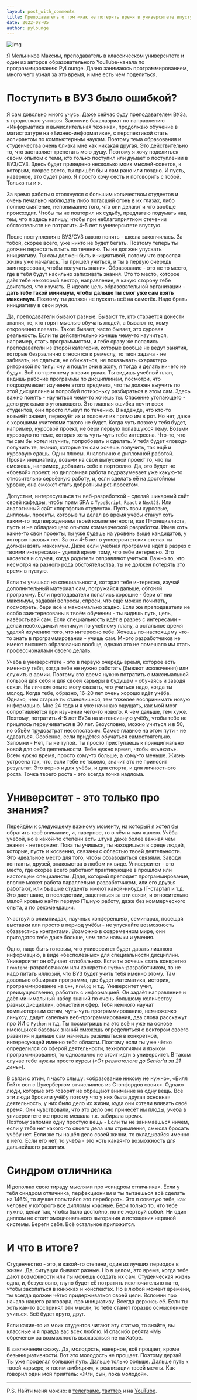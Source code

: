 ```yaml
---
layout: post_with_comments
title: Преподаватель о том «как не потерять время в университете впустую»
date: 2022-08-05
author: pylounge
---
```



![img](preview.png)

Я Мельников Максим, преподаватель в классическом университете и один из авторов образовательного YouTube-канала по программированию PyLounge. Давно занимаюсь программированием, много чего узнал за это время, и мне есть чем поделиться.

# Поступить в ВУЗ было ошибкой? 

Я сам довольно много учусь. Даже сейчас буду преподавателем ВУЗа, я продолжаю учиться. Закончив бакалавриат по направлению «Информатика и вычислительная техника», продолжаю обучение в магистратуре на «Бизнес-информатике», с перспективой стать аспирантом по компьютерным наукам. Поэтому тема образования и студенчества очень близка мне как никакая другая. Это действительно то, что заставляет трепетать мою душу. Поэтому я хочу поделиться своим опытом с теми, кто только поступил или думает о поступлении в ВУЗ/СУЗ. Здесь будет приведено несколько моих мыслей-советов, к которым, скорее всего, ты пришёл бы и сам рано или поздно. И пусть, наверное, это будет рано. Я просто хочу сесть и поговорить с тобой. Только ты и я. 

За время работы я столкнулся с большим количеством студентов и очень печально наблюдать либо погасший огонь в их глазах, либо полное смятение, непонимание того, что они делают и что вообще происходит. Чтобы ты не повторил их судьбу, предлагаю подумать над тем, что я здесь напишу, чтобы при неблагоприятном стечении обстоятельств не потратить 4-5 лет в университете впустую. 

После поступления в ВУЗ/СУЗ важно понять - школа закончилась. За тобой, скорее всего, уже никто не будет бегать. Поэтому теперь ты должен перестать плыть по течению. Ты не должен упускать инициативу. Ты сам должен быть инициативой, потому что взрослая жизнь уже началась. 
Ты пришёл учиться, и ты в первую очередь заинтересован, чтобы получать знания. Образование - это не то место, где в тебя будут насильно запихивать знания. Это то место, которое даёт тебе некоторый вектор, направление, в какую сторону тебе двигаться, что изучать. В идеале цель образовательной организации - **дать тебе такой минимум, чтобы дальше ты смог уже сам взять максимум**. Поэтому ты должен не пускать всё на самотёк. Надо брать инициативу в свои руки. 

Да, преподаватели бывают разные. Бывают те, кто старается донести знания, те, кто горят мыслью обучать людей, а бывают те, кому откровенно плевать. Такое бывает, часто бывает, это суровая реальность. Если ты действительно хочешь чему-то научиться, например, стать программистом, и тебе сразу же попались преподаватели из второй категории, которые вообще не ведут занятия, которые безразлично относятся к ремеслу, то твоя задача - не забивать, не сдаться, не обижаться, не показывать «характер» риторикой по типу: «ну и пошли они в жопу, я тогда и делать ничего не буду».  Всё по-прежнему в твоих руках. Ты видишь учебный план, видишь рабочие программы по дисциплинам, посмотри, что подразумевает изучение этого предмета, что ты должен выучить по этой дисциплине и попробуй потихоньку разбираться в этом сам. Здесь важно понять - научиться чему-то хочешь ты. Спасение утопающего - дело рук самого утопающего. Это главная ошибка почти всех студентов, они просто плывут по течению. В надежде, что кто-то возьмёт знания, пережуёт их и положит их прямо им в рот. Но нет, даже с хорошими учителями такого не будет. 
Когда чуть позже у тебя будет, например, курсовой проект, не бери первую попавшуюся тему. Возьми курсовую по теме, которая хоть чуть-чуть тебе интересна. Что-то, что ты сам бы хотел изучить, попробовать и сделать. У тебя будет «повод» получить те, знания, которые ты сам хочешь получить, так ещё и курсовую сдашь. Одни плюсы.  Аналогично с дипломной работой. Прояви инициативу, возьми на свой выпускной проект то, что ты сможешь, например, добавить себе в портфолио. Да, это будет не «боевой» проект, но дипломная работа подразумевает уже какую-то относительно серьёзную работу, и, если сделать её на достойном уровне, она сможет стать добротным pet-проектом.

Допустим, интересуешься ты веб-разработкой - сделай шикарный сайт своей кафедры, чтобы прям SPА c `TypeScript`, `React` и `NextJS`. Или аналогичный сайт «портфолио студента». 
Пусть твои курсовые, дипломы, проекты, которые ты делал во время учёбы станут хоть каким-то подтверждением твоей компетентности, как IT-специалиста, пусть и не обладающего опытом коммерческой разработки. Имея хоть какие-то свои проекты, ты уже будешь на уровень выше кандидатов, у которых таковых нет. 
За эти 4-5 лет в университетских стенах ты должен взять максимум. Даже если учебная программа идёт в разрез с твоими интересами - уделяй время тому, что тебе интересно. Это касается и случая, когда родители отправляют учиться. Важно то, что несмотря на разного рода обстоятельства, ты не должен потерять это время в пустую.  

Если ты учишься на специальности, которая тебе интересна, изучай дополнительный материал сам, погружайся дальше, обгоняй программу. Если преподаватели попались хорошие - бери от них максимум, задавай вопросы, спроси, что ещё можно почитать, посмотреть, бери всё и максимально жадно. Если же преподаватели не особо заинтересованы в твоём обучении - ты видишь путь, цель, навёрстывай сам. 
Если специальность идёт в разрез с интересами - делай необходимый минимум по учебному плану, а остальное время уделяй изучению того, что интересно тебе. Хочешь по-настоящему что-то знать в программировании - учишь сам. Много разработчиков не имеют высшего образования вообще, однако это не помешало им стать профессионалами своего делать.

Учеба в университете - это в первую очередь время, которое есть именно у тебя, когда тебе не нужно работать (бывают исключения) или служить в армии. Поэтому это время нужно потратить с максимальной пользой для себя и для своей карьеры в будущем - обучаясь и заводя связи. 
На личном опыте могу сказать, что учиться надо, когда ты молод. Когда тебе, образно, 16-20 лет очень хорошо идёт учёба. Однако, чем старше ты становишься, тем тяжелее воспринимать новую информацию. Мне 24 года и я уже начинаю ощущать, как мой мозг сопротивляется при изучении чего-то нового. А чем дальше, тем хуже. Поэтому, потратить 4-5 лет ВУЗа на интенсивную учёбу, чтобы тебе не пришлось переучиваться в 30 лет. Безусловно, можно учиться и в 50, но объём трудозатрат несопоставим.
Самое главное на этом пути - не сдаваться. Особенно, если придётся обучаться самостоятельно. Запомни - Нет, ты не тупой. Ты просто приступаешь к принципиально новой для себя деятельности. Тебе нужно время, чтобы «въехать». Всем нужно время, просто кому-то больше, а кому-то меньше. Жизнь устроена так, что, если тебе не тяжело, значит это не приносит результат. Это верно и для учёбы, и для спорта, и для личностного роста. Точка твоего роста - это всегда точка надлома.  

# Университет - это только про знания? 

Перейдём к следующему важному моменту, на который я хотел бы обратить твоё внимание, и, наверное, то о чём я сам жалею. Учёба учебой, но в какой-то степени есть штука даже более важная чем знания - нетворкинг. Пока ты учишься, ты находишься в среде людей, которые, пусть и косвенно, связаны с областью твоей деятельности. Это идеальное место для того, чтобы обзаводиться связями. Заводи контакты, друзей, знакомства в любом их виде. Университет - это место, где скорее всего работают практикующие в прошлом или настоящем специалисты. Дядя, который преподает программирование, вполне может работа параллельно разработчиком, или его друзья работают, или бывшие студенты имеют какой-нибудь IT-стартап и т.д. Это даст шанс, в последствии, зацепиться за эти связи, и относительно малой кровью найти первую ITшную работу, даже без коммерческого опыта, а по рекомендации.

Участвуй в олимпиадах, научных конференциях, семинарах, посещай выставки или просто в период учёбы - не упускайте возможность обзавестись контактами. Возможно в современном мире, они пригодятся тебе даже больше, чем твои навыки и умения. 

Одно, надо быть готовым, что университет будет давать лишнюю информацию, в виде «бесполезных» для специальности дисциплин. Университет он обучает «глобально». Если ты хочешь стать конкретно `Frontend`-разработчиком или конкретно `Python`-разработчиком, то не надо питать иллюзий, что ВУЗ будет учить тебя именно этому. Там довольно обширная программа, где будет математика, история, программирование на `С++`, `Prolog` и т.д. Университет учит, преимущественно, работать с информацией. Он задаёт направление и даёт минимальный набор знаний по очень большому количеству разных дисциплин, областей и сфер. Тебя немного научат компьютерным сетям, чуть-чуть программированию, немножечко линуксу, дадут капельку веб-программирования, два слова расскажут про ИИ с `Python` и т.д. Ты посмотришь на это всё и уже на основе имеющихся базовых знаний сможешь определиться с вектором своего развития и дальше сам начнёшь развиваться в конкретной, интересующей именно тебя области. 
Поэтому если ты уже чётко определился со сферой деятельности, технологиями и языком программирования, то однозначно не стоит идти в университет. В таком случае тебе нужны просто курсы (*«От ревматолога до Senior'а за 21 день»*). 

В связи с этим, я часто слышу: «образование никому не нужно», «Билл Гейтс вон с Цукербергом отчислились из Стэнфордов своих». Однако люди, которые это говорят не обращают внимание на одну вещь. Все эти люди бросили учёбу потому что у них была другая основная деятельность, у них было дело их жизни, куда они хотели вливать своё время. Они чувствовали, что это дело оно принесёт им плоды, учеба в университете же просто мешала т.к. забирала время.  
Поэтому запомни одну простую вещь - Если ты не занимаешься ничем, если у тебя нет какого-то своего дела или стремления, смысла бросать учёбу нет. Если же ты нашёл дело своей жизни, то вкладывайся именно в него. Если его нет, то учёба - это хоть какая-то возможность для дальнейшего развития. 

# Синдром отличника

И дополню свою тираду мыслями про «синдром отличника».  Если у тебя синдром отличника, перфекционизм и ты пытаешься всё сделать на 146%, то лучше попытайся это перебороть. Это я советую тебе, как человек у которого все дипломы красные. Бери только то, что тебе нужно, делай так, чтобы было достойно, но не жертвуй собой. Ни один диплом не стоит эмоционального выгорания и истощения нервной системы. Береги себя. Всё остальное приложится. 

# И что в итоге?

Студенчество - это, в какой-то степени, один из лучших периодов в жизни. Да, ситуации бывают разные. Но в целом, это время, когда тебе дают возможности или ты можешь создать их сам. Студенческая жизнь одна, и, безусловно, глупо будет её потратить исключительно на то, чтобы закопаться в книжках и конспектах. Но в любой момент времени, ты всегда должен чётко придерживаться своей цели. Вспомни про начало нашего разговора, про инициативу. Всегда держись её. Если ты хоть как-то воспринял эти мысли, то тебе станет гораздо осмысленнее учиться. Всё будет круто, друг. 

Если какие-то из моих студентов читают эту статью, то знайте, вы классные и я правда вас всех люблю. И спасибо ребята «Мы обречены» за возможность высказаться не на Хабре. 

В заключение скажу. Да, молодость, наверное, всё прощает, кроме безынициативности. Вот это молодость не прощает. Поэтому дерзай. Ты уже проделал большой путь. Дальше только больше. Дальше путь к твоей карьере, к твоим амбициям, к реализации твоей мечты. Как говорил один мой приятель: «Жги, сын, пока молодой». 

---

P.S. Найти меня можно: в [телеграме](https://t.me/pylounge), [твиттер](https://twitter.com/pylounge) и на [YouTube](https://www.youtube.com/channel/UCru5FZQN_Xa0tKfrBqUIcng). 

